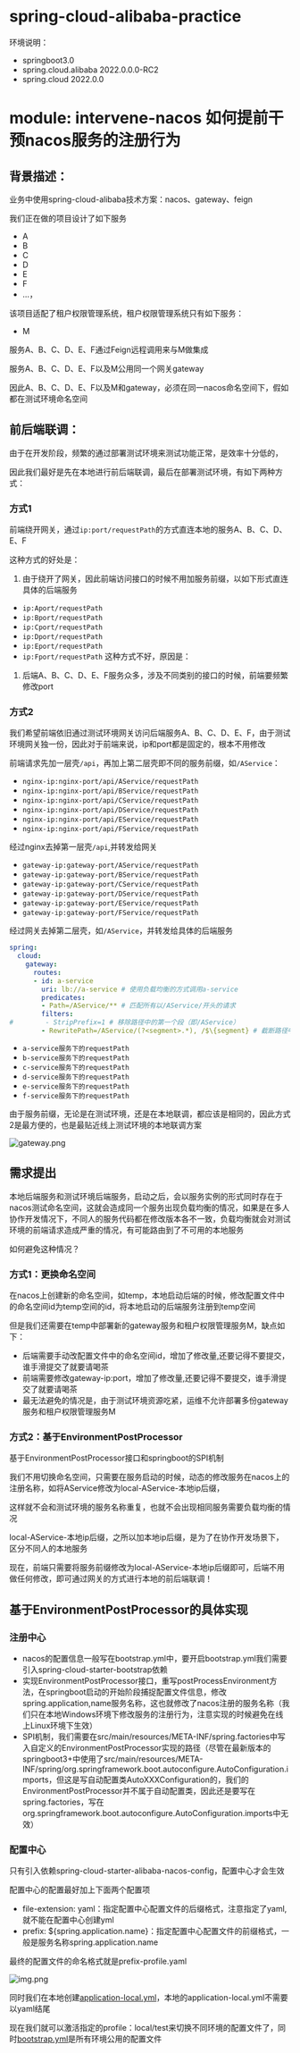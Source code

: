 # spring-cloud-alibaba-practice
环境说明：
- springboot3.0
- spring.cloud.alibaba 2022.0.0.0-RC2
- spring.cloud 2022.0.0

# module: intervene-nacos 如何提前干预nacos服务的注册行为

## 背景描述：

业务中使用spring-cloud-alibaba技术方案：nacos、gateway、feign

我们正在做的项目设计了如下服务
- A
- B
- C
- D
- E
- F
- ...，

该项目适配了租户权限管理系统，租户权限管理系统只有如下服务：
- M

服务A、B、C、D、E、F通过Feign远程调用来与M做集成

服务A、B、C、D、E、F以及M公用同一个网关gateway

因此A、B、C、D、E、F以及M和gateway，必须在同一nacos命名空间下，假如都在测试环境命名空间

## 前后端联调：
由于在开发阶段，频繁的通过部署测试环境来测试功能正常，是效率十分低的，

因此我们最好是先在本地进行前后端联调，最后在部署测试环境，有如下两种方式：

### 方式1
前端绕开网关，通过`ip:port/requestPath`的方式直连本地的服务A、B、C、D、E、F

这种方式的好处是：
1. 由于绕开了网关，因此前端访问接口的时候不用加服务前缀，以如下形式直连具体的后端服务
  - `ip:Aport/requestPath`
  - `ip:Bport/requestPath`
  - `ip:Cport/requestPath`
  - `ip:Dport/requestPath`
  - `ip:Eport/requestPath`
  - `ip:Fport/requestPath`
    这种方式不好，原因是：
1. 后端A、B、C、D、E、F服务众多，涉及不同类别的接口的时候，前端要频繁修改port

### 方式2
我们希望前端依旧通过测试环境网关访问后端服务A、B、C、D、E、F，由于测试环境网关独一份，因此对于前端来说，ip和port都是固定的，根本不用修改

前端请求先加一层壳`/api`，再加上第二层壳即不同的服务前缀，如`/AService`：

- `nginx-ip:nginx-port/api/AService/requestPath`
- `nginx-ip:nginx-port/api/BService/requestPath`
- `nginx-ip:nginx-port/api/CService/requestPath`
- `nginx-ip:nginx-port/api/DService/requestPath`
- `nginx-ip:nginx-port/api/EService/requestPath`
- `nginx-ip:nginx-port/api/FService/requestPath`

经过nginx去掉第一层壳`/api`,并转发给网关

- `gateway-ip:gateway-port/AService/requestPath`
- `gateway-ip:gateway-port/BService/requestPath`
- `gateway-ip:gateway-port/CService/requestPath`
- `gateway-ip:gateway-port/DService/requestPath`
- `gateway-ip:gateway-port/EService/requestPath`
- `gateway-ip:gateway-port/FService/requestPath`

经过网关去掉第二层壳，如`/AService`，并转发给具体的后端服务
```yaml
spring:
  cloud:
    gateway:
      routes:
      - id: a-service
        uri: lb://a-service # 使用负载均衡的方式调用a-service
        predicates:
        - Path=/AService/** # 匹配所有以/AService/开头的请求
        filters:
#        - StripPrefix=1 # 移除路径中的第一个段（即/AService）
        - RewritePath=/AService/(?<segment>.*), /$\{segment} # 截断路径中的/AService/部分
```

- `a-service服务下的requestPath`
- `b-service服务下的requestPath`
- `c-service服务下的requestPath`
- `d-service服务下的requestPath`
- `e-service服务下的requestPath`
- `f-service服务下的requestPath`

由于服务前缀，无论是在测试环境，还是在本地联调，都应该是相同的，因此方式2是最方便的，也是最贴近线上测试环境的本地联调方案

![gateway.png](./pic/gateway.png)

## 需求提出
本地后端服务和测试环境后端服务，启动之后，会以服务实例的形式同时存在于nacos测试命名空间，这就会造成同一个服务出现负载均衡的情况，如果是在多人协作开发情况下，不同人的服务代码都在修改版本各不一致，负载均衡就会对测试环境的前端请求造成严重的情况，有可能路由到了不可用的本地服务

如何避免这种情况？
### 方式1：更换命名空间
在nacos上创建新的命名空间，如temp，本地启动后端的时候，修改配置文件中的命名空间id为temp空间的id，将本地启动的后端服务注册到temp空间

但是我们还需要在temp中部署新的gateway服务和租户权限管理服务M，缺点如下：
- 后端需要手动改配置文件中的命名空间id，增加了修改量,还要记得不要提交，谁手滑提交了就要请喝茶
- 前端需要修改gateway-ip:port，增加了修改量,还要记得不要提交，谁手滑提交了就要请喝茶
- 最无法避免的情况是，由于测试环境资源吃紧，运维不允许部署多份gateway服务和租户权限管理服务M

### 方式2：基于EnvironmentPostProcessor

基于EnvironmentPostProcessor接口和springboot的SPI机制

我们不用切换命名空间，只需要在服务启动的时候，动态的修改服务在nacos上的注册名称，如将AService修改为local-AService-本地ip后缀，

这样就不会和测试环境的服务名称重复，也就不会出现相同服务需要负载均衡的情况

local-AService-本地ip后缀，之所以加本地ip后缀，是为了在协作开发场景下，区分不同人的本地服务

现在，前端只需要将服务前缀修改为local-AService-本地ip后缀即可，后端不用做任何修改，即可通过网关的方式进行本地的前后端联调！

## 基于EnvironmentPostProcessor的具体实现

### 注册中心
- nacos的配置信息一般写在bootstrap.yml中，要开启bootstrap.yml我们需要引入spring-cloud-starter-bootstrap依赖
- 实现EnvironmentPostProcessor接口，重写postProcessEnvironment方法，在springboot启动的开始阶段捕捉配置文件信息，修改spring.application,name服务名称，这也就修改了nacos注册的服务名称（我们只在本地Windows环境下修改服务的注册行为，注意实现的时候避免在线上Linux环境下生效）
- SPI机制，我们需要在src/main/resources/META-INF/spring.factories中写入自定义的EnvironmentPostProcessor实现的路径（尽管在最新版本的springboot3+中使用了src/main/resources/META-INF/spring/org.springframework.boot.autoconfigure.AutoConfiguration.imports，但这是写自动配置类AutoXXXConfiguration的，我们的EnvironmentPostProcessor并不属于自动配置类，因此还是要写在spring.factories，写在org.springframework.boot.autoconfigure.AutoConfiguration.imports中无效）

### 配置中心
只有引入依赖spring-cloud-starter-alibaba-nacos-config，配置中心才会生效

配置中心的配置最好加上下面两个配置项

- file-extension: yaml：指定配置中心配置文件的后缀格式，注意指定了yaml,就不能在配置中心创建yml
- prefix: ${spring.application.name}：指定配置中心配置文件的前缀格式，一般是服务名称spring.application.name

最终的配置文件的命名格式就是prefix-profile.yaml

![img.png](./pic/img.png)

同时我们在本地创建[application-local.yml](src%2Fmain%2Fresources%2Fapplication-local.yml)，本地的application-local.yml不需要以yaml结尾

现在我们就可以激活指定的profile：local/test来切换不同环境的配置文件了，同时[bootstrap.yml](src%2Fmain%2Fresources%2Fbootstrap.yml)是所有环境公用的配置文件